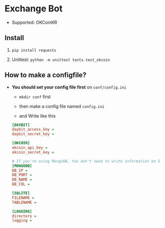 # Exchange Bot

- Supported: OKCoinKR

## Install

1. `pip install requests` 

2. Unittest: `python -m unittest tests.test_okcoin`

## How to make a configfile?

- **You should set your config file first** on `conf/config.ini`

    - `mkdir conf` first

    - then make a config file named `config.ini`

    - and Write like this

    ```ini
    [DAYBIT]
    daybit_access_key = 
    daybit_secret_key = 

    [OKCOIN]
    okcoin_api_key = 
    okcoin_secret_key = 

    # If you're using MongoDB, You don't need to write information on SQLITE section
    [MONGODB]
    DB_IP = 
    DB_PORT = 
    DB_NAME = 
    DB_COL = 

    [SQLITE]
    FILENAME = 
    TABLENAME = 

    [LOGGING]
    directory = 
    logging = 
    ```